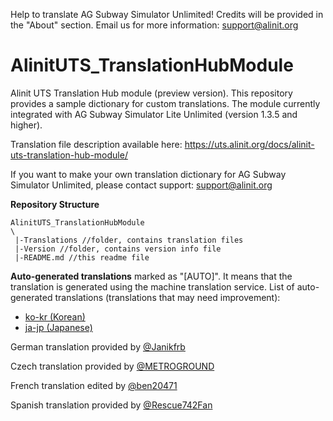Help to translate AG Subway Simulator Unlimited! Credits will be provided in the "About" section. Email us for more information: support@alinit.org

# AlinitUTS_TranslationHubModule
Alinit UTS Translation Hub module (preview version). This repository provides a sample dictionary for custom translations.
The module currently integrated with AG Subway Simulator Lite Unlimited (version 1.3.5 and higher).

Translation file description available here: https://uts.alinit.org/docs/alinit-uts-translation-hub-module/

If you want to make your own translation dictionary for AG Subway Simulator Unlimited, please contact support: support@alinit.org

**Repository Structure**
```
AlinitUTS_TranslationHubModule
\
 |-Translations //folder, contains translation files 
 |-Version //folder, contains version info file
 |-README.md //this readme file
```


**Auto-generated translations** marked as "[AUTO]". It means that the translation is generated using the machine translation service.
List of auto-generated translations (translations that may need improvement):

- [ko-kr (Korean)](https://github.com/nitro577/AlinitUTS_TranslationHubModule/blob/main/Translations/ko-kr.utsdata)
- [ja-jp (Japanese)](https://github.com/nitro577/AlinitUTS_TranslationHubModule/blob/main/Translations/ja-jp.utsdata)

German translation provided by [@Janikfrb](https://github.com/Janikfrb)

Czech translation provided by [@METROGROUND](https://github.com/METROGROUND)

French translation edited by [@ben20471](https://github.com/ben20471)

Spanish translation provided by [@Rescue742Fan](https://github.com/Rescue742Fan)
